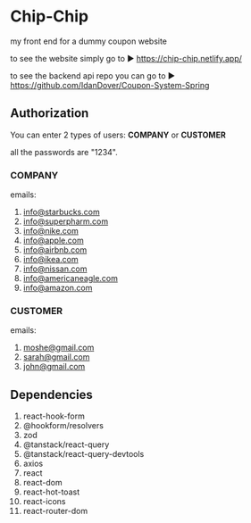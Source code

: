 # Chip-Chip

my front end for a dummy coupon website

to see the website simply go to ▶ https://chip-chip.netlify.app/

to see the backend api repo you can go to ▶ https://github.com/IdanDover/Coupon-System-Spring

## Authorization

You can enter 2 types of users: **COMPANY** or **CUSTOMER**

all the passwords are "1234".

### COMPANY

emails:

1. info@starbucks.com
2. info@superpharm.com
3. info@nike.com
4. info@apple.com
5. info@airbnb.com
6. info@ikea.com
7. info@nissan.com
8. info@americaneagle.com
9. info@amazon.com

### CUSTOMER

emails:

1. moshe@gmail.com
2. sarah@gmail.com
3. john@gmail.com

## Dependencies

1. react-hook-form
2. @hookform/resolvers
3. zod
4. @tanstack/react-query
5. @tanstack/react-query-devtools
6. axios
7. react
8. react-dom
9. react-hot-toast
10. react-icons
11. react-router-dom
